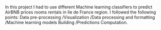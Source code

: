 In this project I had to use different Machine learning classifiers to predict AirBNB prices rooms rentals in Ile de France region.
I followed the following points: Data pre-processing /Visualization /Data processing and formatting /Machine learning models Building /Predictions Computation.  
